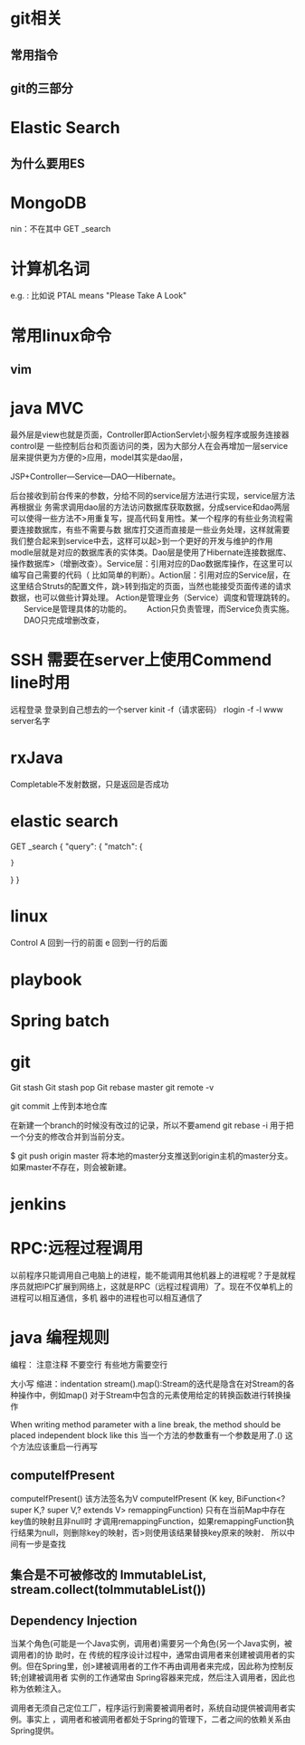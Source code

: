 # git相关
## 常用指令
## git的三部分
# Elastic Search
## 为什么要用ES
# MongoDB
nin：不在其中
GET _search
# 计算机名词
e.g. : 比如说
PTAL means "Please Take A Look"
# 常用linux命令
## vim


# java MVC
最外层是view也就是页面，Controller即ActionServlet小服务程序或服务连接器control是
一些控制后台和页面访问的类，因为大部分人在会再增加一层service层来提供更为方便的>应用，model其实是dao层，

JSP+Controller—Service—DAO—Hibernate。

后台接收到前台传来的参数，分给不同的service层方法进行实现，service层方法再根据业
务需求调用dao层的方法访问数据库获取数据，分成service和dao两层可以使得一些方法不>用重复写，提高代码复用性。某一个程序的有些业务流程需要连接数据库，有些不需要与数
据库打交道而直接是一些业务处理，这样就需要我们整合起来到service中去，这样可以起>到一个更好的开发与维护的作用
modle层就是对应的数据库表的实体类。Dao层是使用了Hibernate连接数据库、操作数据库>（增删改查）。Service层：引用对应的Dao数据库操作，在这里可以编写自己需要的代码（
比如简单的判断）。Action层：引用对应的Service层，在这里结合Struts的配置文件，跳>转到指定的页面，当然也能接受页面传递的请求数据，也可以做些计算处理。
Action是管理业务（Service）调度和管理跳转的。
      Service是管理具体的功能的。
      Action只负责管理，而Service负责实施。
      DAO只完成增删改查，
      
# SSH 需要在server上使用Commend line时用
远程登录
登录到自己想去的一个server
kinit -f（请求密码）
rlogin -f -l www server名字


# rxJava
Completable不发射数据，只是返回是否成功

# elastic search

GET _search
{
  "query": {
    "match": {
      
    }
  }
}


# linux

Control A 回到一行的前面 e 回到一行的后面

# playbook

# Spring batch

# git
Git stash
Git stash pop
Git rebase master
git remote -v

git commit 上传到本地仓库

在新建一个branch的时候没有改过的记录，所以不要amend
git rebase -i 用于把一个分支的修改合并到当前分支。

$ git push origin master 将本地的master分支推送到origin主机的master分支。如果master不存在，则会被新建。

# jenkins
# RPC:远程过程调用


以前程序只能调用自己电脑上的进程，能不能调用其他机器上的进程呢？于是就程序员就把IPC扩展到网络上，这就是RPC（远程过程调用）了。现在不仅单机上的进程可以相互通信，多机
器中的进程也可以相互通信了

# java 编程规则
编程：
注意注释
不要空行
有些地方需要空行

大小写
缩进：indentation
stream().map():Stream的迭代是隐含在对Stream的各种操作中，例如map()
对于Stream中包含的元素使用给定的转换函数进行转换操作

When writing method parameter with a line break, the method should be placed independent block like this
当一个方法的参数重有一个参数是用了.()
这个方法应该重启一行再写

## computeIfPresent

computeIfPresent()
该方法签名为V computeIfPresent
(K key, BiFunction<? super K,? super V,? extends V> remappingFunction)
只有在当前Map中存在key值的映射且非null时
才调用remappingFunction，如果remappingFunction执行结果为null，则删除key的映射，否>则使用该结果替换key原来的映射．
所以中间有一步是查找

## 集合是不可被修改的 ImmutableList, stream.collect(toImmutableList())

## Dependency Injection

当某个角色(可能是一个Java实例，调用者)需要另一个角色(另一个Java实例，被调用者)的协
助时，在 传统的程序设计过程中，通常由调用者来创建被调用者的实例。但在Spring里，创>建被调用者的工作不再由调用者来完成，因此称为控制反转;创建被调用者 实例的工作通常由
Spring容器来完成，然后注入调用者，因此也称为依赖注入。

调用者无须自己定位工厂，程序运行到需要被调用者时，系统自动提供被调用者实例。事实上
，调用者和被调用者都处于Spring的管理下，二者之间的依赖关系由Spring提供。

